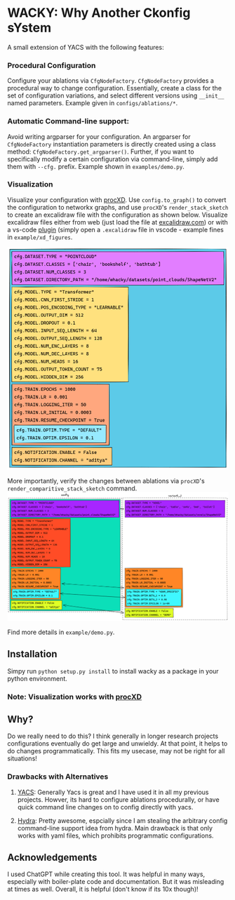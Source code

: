 # WACKY: Why Another Ckonfig sYstem

A small extension of YACS with the following features:

### Procedural Configuration

Configure your ablations via `CfgNodeFactory`. `CfgNodeFactory` provides a procedural way to change configuration. Essentially, create a class for the set of configuration variations, and select different versions using `__init__` named parameters. Example given in `configs/ablations/*`. 


### Automatic Command-line support:

Avoid writing argparser for your configuration. An argparser for `CfgNodeFactory` instantiation parameters is directly created using a class method: `CfgNodeFactory.get_argparser()`. Further, if you want to specifically modify a certain configuration via command-line, simply add them with `--cfg.` prefix. Example shown in `examples/demo.py`.

### Visualization

Visualize your configuration with [procXD](https://github.com/BardOfCodes/procXD). Use `config.to_graph()` to convert the configuration to networkx graphs, and use `procXD`'s `render_stack_sketch` to create an excalidraw file with the configuration as shown below. Visualize excalidraw files either from web (just load the file at [excalidraw.com](https://excalidraw.com/)) or with a vs-code [plugin](https://marketplace.visualstudio.com/items?itemName=pomdtr.excalidraw-editor) (simply open a `.excalidraw` file in vscode - example fines in `example/xd_figures`.

![configuration visualization](assets/configuration.png)

More importantly, verify the changes between ablations via `procXD`'s `render_comparitive_stack_sketch` command.
![configuration comparison](assets/config_comparison.png)

Find more details in `example/demo.py`.

## Installation

Simpy run `python setup.py install` to install wacky as a package in your python environment.

### Note: Visualization works with [procXD](https://github.com/BardOfCodes/procXD)

## Why?

Do we really need to do this? I think generally in longer research projects configurations eventually do get large and unwieldy. At that point, it helps to do changes programmatically. This fits my usecase, may not be right for all situations!

### Drawbacks with Alternatives

1) [YACS](https://github.com/rbgirshick/yacs): Generally Yacs is great and I have used it in all my previous projects. Howver, its hard to configure ablations procedurally, or have quick command line changes on to config directly with yacs.

2) [Hydra](https://github.com/facebookresearch/hydra): Pretty awesome, espcially since I am stealing the arbitrary config command-line support idea from hydra. Main drawback is that only works with yaml files, which prohibits programmatic configurations.

## Acknowledgements

I used ChatGPT while creating this tool. It was helpful in many ways, especially with boiler-plate code and documentation. But it was misleading at times as well. Overall, it is helpful (don't know if its 10x though)!

